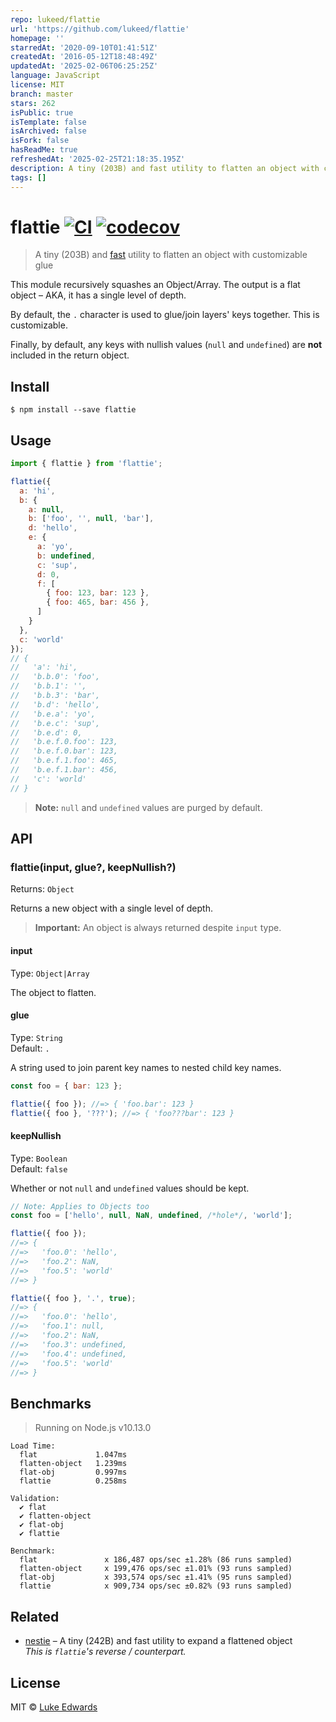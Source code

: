 ```yaml
---
repo: lukeed/flattie
url: 'https://github.com/lukeed/flattie'
homepage: ''
starredAt: '2020-09-10T01:41:51Z'
createdAt: '2016-05-12T18:48:49Z'
updatedAt: '2025-02-06T06:25:25Z'
language: JavaScript
license: MIT
branch: master
stars: 262
isPublic: true
isTemplate: false
isArchived: false
isFork: false
hasReadMe: true
refreshedAt: '2025-02-25T21:18:35.195Z'
description: A tiny (203B) and fast utility to flatten an object with customizable glue
tags: []
---
```


# flattie [![CI](https://github.com/lukeed/flattie/workflows/CI/badge.svg)](https://github.com/lukeed/flattie/actions) [![codecov](https://badgen.now.sh/codecov/c/github/lukeed/flattie)](https://codecov.io/gh/lukeed/flattie)

> A tiny (203B) and [fast](#benchmarks) utility to flatten an object with customizable glue

This module recursively squashes an Object/Array. The output is a flat object – AKA, it has a single level of depth.

By default, the `.` character is used to glue/join layers' keys together. This is customizable.

Finally, by default, any keys with nullish values (`null` and `undefined`) are **not** included in the return object.

## Install

```
$ npm install --save flattie
```


## Usage

```js
import { flattie } from 'flattie';

flattie({
  a: 'hi',
  b: {
    a: null,
    b: ['foo', '', null, 'bar'],
    d: 'hello',
    e: {
      a: 'yo',
      b: undefined,
      c: 'sup',
      d: 0,
      f: [
        { foo: 123, bar: 123 },
        { foo: 465, bar: 456 },
      ]
    }
  },
  c: 'world'
});
// {
//   'a': 'hi',
//   'b.b.0': 'foo',
//   'b.b.1': '',
//   'b.b.3': 'bar',
//   'b.d': 'hello',
//   'b.e.a': 'yo',
//   'b.e.c': 'sup',
//   'b.e.d': 0,
//   'b.e.f.0.foo': 123,
//   'b.e.f.0.bar': 123,
//   'b.e.f.1.foo': 465,
//   'b.e.f.1.bar': 456,
//   'c': 'world'
// }
```

> **Note:** `null` and `undefined` values are purged by default.

## API

### flattie(input, glue?, keepNullish?)
Returns: `Object`

Returns a new object with a single level of depth.

> **Important:** An object is always returned despite `input` type.

#### input
Type: `Object|Array`

The object to flatten.

#### glue
Type: `String`<br>
Default: `.`

A string used to join parent key names to nested child key names.

```js
const foo = { bar: 123 };

flattie({ foo }); //=> { 'foo.bar': 123 }
flattie({ foo }, '???'); //=> { 'foo???bar': 123 }
```

#### keepNullish
Type: `Boolean`<br>
Default: `false`

Whether or not `null` and `undefined` values should be kept.

```js
// Note: Applies to Objects too
const foo = ['hello', null, NaN, undefined, /*hole*/, 'world'];

flattie({ foo });
//=> {
//=>   'foo.0': 'hello',
//=>   'foo.2': NaN,
//=>   'foo.5': 'world'
//=> }

flattie({ foo }, '.', true);
//=> {
//=>   'foo.0': 'hello',
//=>   'foo.1': null,
//=>   'foo.2': NaN,
//=>   'foo.3': undefined,
//=>   'foo.4': undefined,
//=>   'foo.5': 'world'
//=> }
```

## Benchmarks

> Running on Node.js v10.13.0

```
Load Time:
  flat             1.047ms
  flatten-object   1.239ms
  flat-obj         0.997ms
  flattie          0.258ms

Validation:
  ✔ flat
  ✔ flatten-object
  ✔ flat-obj
  ✔ flattie

Benchmark:
  flat               x 186,487 ops/sec ±1.28% (86 runs sampled)
  flatten-object     x 199,476 ops/sec ±1.01% (93 runs sampled)
  flat-obj           x 393,574 ops/sec ±1.41% (95 runs sampled)
  flattie            x 909,734 ops/sec ±0.82% (93 runs sampled)
```


## Related

* [nestie](https://github.com/lukeed/nestie) – A tiny (242B) and fast utility to expand a flattened object <br>_This is `flattie`'s reverse / counterpart._


## License

MIT © [Luke Edwards](https://lukeed.com)
